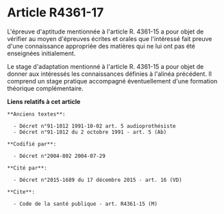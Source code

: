 # Article R4361-17

L'épreuve d'aptitude mentionnée à l'article R. 4361-15 a pour objet de vérifier au moyen d'épreuves écrites et orales que
l'intéressé fait preuve d'une connaissance appropriée des matières qui ne lui ont pas été enseignées initialement.

Le stage d'adaptation mentionné à l'article R. 4361-15 a pour objet de donner aux intéressés les connaissances définies à
l'alinéa précédent. Il comprend un stage pratique accompagné éventuellement d'une formation théorique complémentaire.

**Liens relatifs à cet article**

	**Anciens textes**:

	  - Décret n°91-1012 1991-10-02 art. 5 audioprothésiste
	  - Décret n°91-1012 du 2 octobre 1991 - art. 5 (Ab)

	**Codifié par**:

	  - Décret n°2004-802 2004-07-29

	**Cité par**:

	  - Décret n°2015-1689 du 17 décembre 2015 - art. 16 (VD)

	**Cite**:

	  - Code de la santé publique - art. R4361-15 (M)
